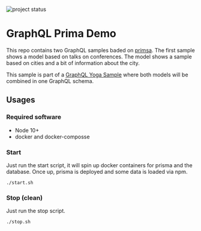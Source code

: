 ![project status](https://img.shields.io/badge/status-demo-orange.svg)

# GraphQL Prima Demo

This repo contains two GraphQL samples baded on [primsa](https://www.prisma.io/). The first sample shows a model based on talks on conferences. The model shows a sample based on cities and a bit of information about the city. 

This sample is part of a [GraphQL Yoga Sample](https://github.com/npalm/graphql-prisma-yoga-demo) where both models will be combined in one GraphQL schema.

## Usages

### Required software
- Node 10+
- docker and docker-composse

### Start

Just run the start script, it will spin up docker containers for prisma and the database. Once up, prisma is deployed and some data is loaded via npm.

```
./start.sh
```

### Stop (clean)

Just run the stop script.

```
./stop.sh
```
